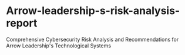 # Arrow-leadership-s-risk-analysis-report
Comprehensive Cybersecurity Risk Analysis and Recommendations for Arrow Leadership's Technological Systems
